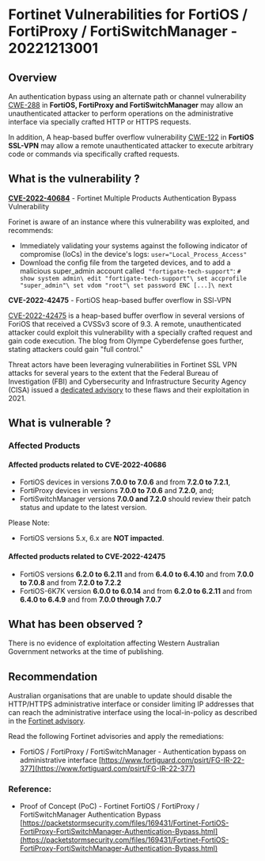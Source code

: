 # Fortinet Vulnerabilities for FortiOS / FortiProxy / FortiSwitchManager - 20221213001

## Overview
An authentication bypass using an alternate path or channel vulnerability [CWE-288](https://cwe.mitre.org/data/definitions/288.html) in **FortiOS, FortiProxy and FortiSwitchManager** may allow an unauthenticated attacker to perform operations on the administrative interface via specially crafted HTTP or HTTPS requests.

In addition, A heap-based buffer overflow vulnerability [CWE-122](https://cwe.mitre.org/data/definitions/122.html) in **FortiOS SSL-VPN** may allow a remote unauthenticated attacker to execute arbitrary code or commands via specifically crafted requests.

## What is the vulnerability ?

**[CVE-2022-40684](https://nvd.nist.gov/vuln/detail/CVE-2022-40684)** - Fortinet Multiple Products Authentication Bypass Vulnerability

Forinet is aware of an instance where this vulnerability was exploited, and recommends:

- Immediately validating your systems against the following indicator of compromise (IoCs) in the device's logs:
 `user="Local_Process_Access" `
- Download the config file from the targeted devices, and to add a malicious super_admin account called  `"fortigate-tech-support"`:
`# show system admin\
edit "fortigate-tech-support"\
set accprofile "super_admin"\
set vdom "root"\
set password ENC [...]\
next`

**CVE-2022-42475** - FortiOS heap-based buffer overflow in SSl-VPN

[CVE-2022-42475](https://tenable.com/cve/CVE-2022-42475) is a heap-based buffer overflow in several versions of ForiOS that received a CVSSv3 score of 9.3. A remote, unauthenticated attacker could exploit this vulnerability with a specially crafted request and gain code execution. The blog from Olympe Cyberdefense goes further, stating attackers could gain "full control."

Threat actors have been leveraging vulnerabilities in Fortinet SSL VPN attacks for several years to the extent that the Federal Bureau of Investigation (FBI) and Cybersecurity and Infrastructure Security Agency (CISA) issued a [dedicated advisory](https://www.ic3.gov/Media/News/2021/210402.pdf) to these flaws and their exploitation in 2021. 

## What is vulnerable ? 

### Affected Products 

#### Affected products related to **CVE-2022-40686**

- FortiOS devices in versions **7.0.0 to 7.0.6** and from **7.2.0 to 7.2.1**, 
- FortiProxy devices in versions **7.0.0 to 7.0.6** and **7.2.0**, and; 
- FortiSwitchManager versions **7.0.0 and 7.2.0** should review their patch status and update to the latest version.

Please Note:

- FortiOS versions 5.x, 6.x are **NOT impacted**.

#### Affected products related to **CVE-2022-42475**

- FortiOS versions **6.2.0 to 6.2.11** and from **6.4.0 to 6.4.10** and from **7.0.0 to 7.0.8** and from **7.2.0 to 7.2.2**
- FortiOS-6K7K version **6.0.0 to 6.0.14** and from **6.2.0 to 6.2.11** and from **6.4.0 to 6.4.9** and from **7.0.0 through 7.0.7**


## What has been observed ?

There is no evidence of exploitation affecting Western Australian Government networks at the time of publishing.

## Recommendation

Australian organisations that are unable to update should disable the HTTP/HTTPS administrative interface or consider limiting IP addresses that can reach the administrative interface using the local-in-policy as described in the [Fortinet advisory](https://www.fortiguard.com/psirt/FG-IR-22-377).

Read the following Fortinet advisories and apply the remediations:

- FortiOS / FortiProxy / FortiSwitchManager - Authentication bypass on administrative interface [https://www.fortiguard.com/psirt/FG-IR-22-377](https://www.fortiguard.com/psirt/FG-IR-22-377)

### Reference:
* Proof of Concept (PoC) - Fortinet FortiOS / FortiProxy / FortiSwitchManager Authentication Bypass [https://packetstormsecurity.com/files/169431/Fortinet-FortiOS-FortiProxy-FortiSwitchManager-Authentication-Bypass.html](https://packetstormsecurity.com/files/169431/Fortinet-FortiOS-FortiProxy-FortiSwitchManager-Authentication-Bypass.html)